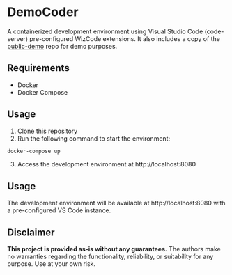 # DemoCoder

A containerized development environment using Visual Studio Code (code-server) pre-configured WizCode extensions. It also includes a copy of the [public-demo](https://github.com/wiz-code-demo/public-demo) repo for demo purposes.


## Requirements

- Docker
- Docker Compose

## Usage

1. Clone this repository
2. Run the following command to start the environment:

```bash
docker-compose up
```

3. Access the development environment at http://localhost:8080

## Usage

The development environment will be available at http://localhost:8080 with a pre-configured VS Code instance.


## Disclaimer

**This project is provided as-is without any guarantees.** The authors make no warranties regarding the functionality, reliability, or suitability for any purpose. Use at your own risk.